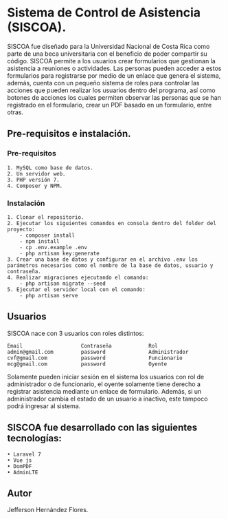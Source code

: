 

# Sistema de Control de Asistencia (SISCOA).

SISCOA fue diseñado para la Universidad Nacional de Costa Rica como parte de una beca universitaria con el beneficio de poder compartir su código. SISCOA permite a los usuarios crear formularios que gestionan la asistencia a reuniones o actividades. Las personas pueden acceder a estos formularios para registrarse por medio de un enlace que genera el sistema, además, cuenta con un pequeño sistema de roles para controlar las acciones que pueden realizar los usuarios dentro del programa, así como botones de acciones los cuales permiten observar las personas que se han registrado en el formulario, crear un PDF basado en un formulario, entre otras.

## Pre-requisitos e instalación.

### Pre-requisitos
```
1. MySQL como base de datos.
2. Un servidor web.
3. PHP versión 7.
4. Composer y NPM.
```
### Instalación
```
1. Clonar el repositorio.
2. Ejecutar los siguientes comandos en consola dentro del folder del proyecto:
    - composer install
    - npm install
    - cp .env.example .env
    - php artisan key:generate
3. Crear una base de datos y configurar en el archivo .env los parámetros necesarios como el nombre de la base de datos, usuario y contraseña.
4. Realizar migraciones ejecutando el comando:
    - php artisan migrate --seed
5. Ejecutar el servidor local con el comando:
    - php artisan serve
```
## Usuarios
SISCOA nace con 3 usuarios con roles distintos:
    
    Email                   Contraseña            Rol
    admin@gmail.com         password              Administrador
    cvf@gmail.com           password              Funcionario
    mcg@gmail.com           password              Oyente
    
 Solamente pueden iniciar sesión en el sistema los usuarios con rol de administrador o de funcionario, el oyente solamente tiene derecho a registrar asistencia mediante un enlace de formulario. Además, si un administrador cambia
 el estado de un usuario a inactivo, este tampoco podrá ingresar al sistema.

## SISCOA fue desarrollado con las siguientes tecnologías: 
    • Laravel 7
    • Vue js
    • DomPDF
    • AdminLTE
## Autor
Jefferson Hernández Flores.

